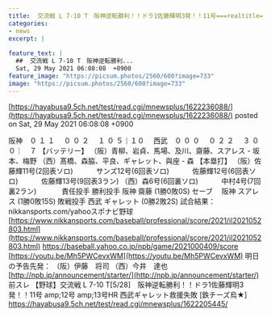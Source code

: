 ```yaml
---
title:  交流戦 L 7-10 T　阪神逆転勝利！！ドラ1佐藤輝明3発！！11号===realtitle===amp;12号===realtitle===amp;13号HR 西武ギャレット救援失敗 ★2  
categories:
- news
excerpt: |
  
feature_text: |
  ##  交流戦 L 7-10 T　阪神逆転勝利...
  Sat, 29 May 2021 06:08:08  +0900
feature_image: "https://picsum.photos/2560/600?image=733"
image: "https://picsum.photos/2560/600?image=733"
---
```


[https://hayabusa9.5ch.net/test/read.cgi/mnewsplus/1622236088/](https://hayabusa9.5ch.net/test/read.cgi/mnewsplus/1622236088/)
posted on Sat, 29 May 2021 06:08:08  +0900

<!--more-->

阪神　０ １ １　 ０ ０ ２　 １ ０ ５｜１０　 西武　０ ０ ０　 ０ ２ ２　 ３ ０ ０｜　７ 【バッテリー】 （阪）青柳、岩貞、馬場、及川、齋藤、スアレス - 坂本、梅野 （西）髙橋、森脇、平良、ギャレット、與座 - 森 【本塁打】 （阪）佐藤輝11号(2回表ソロ) 　　　サンズ12号(6回表ソロ) 　　　佐藤輝12号(6回表ソロ) 　　　佐藤輝13号(9回表3ラン) （西）森6号(6回裏ソロ) 　　　中村4号(7回裏2ラン) 　　　 責任投手 勝利投手 阪神 齋藤 (1勝0敗0S) セーブ　 阪神 スアレス (1勝0敗15S) 敗戦投手 西武 ギャレット (0勝2敗2S) 試合結果：nikkansports.com/yahooスポナビ野球 [https://www.nikkansports.com/baseball/professional/score/2021/il2021052803.html](https://www.nikkansports.com/baseball/professional/score/2021/il2021052803.html) https://baseball.yahoo.co.jp/npb/game/2021000409/score [https://youtu.be/Mh5PWCevxWM](https://youtu.be/Mh5PWCevxWM) 明日の予告先発： （阪）伊藤　将司 （西）今井　達也 [http://npb.jp/announcement/starter/](http://npb.jp/announcement/starter/) 前スレ 【野球】交流戦 L 7-10 T[5/28]　阪神逆転勝利！！ドラ1佐藤輝明3発！！11号 amp;12号 amp;13号HR 西武ギャレット救援失敗 [鉄チーズ烏★] https://hayabusa9.5ch.net/test/read.cgi/mnewsplus/1622205445/
